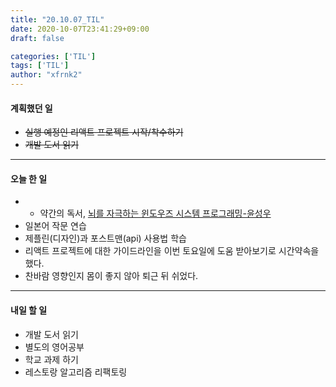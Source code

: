 ```yaml
---
title: "20.10.07_TIL"
date: 2020-10-07T23:41:29+09:00
draft: false

categories: ['TIL']
tags: ['TIL']
author: "xfrnk2"
---
```

#### 계획했던 일
+ ~~실행 예정인 리액트 프로젝트 시작/착수하기~~
+ ~~개발 도서 읽기~~
---
#### 오늘 한 일
+ + 약간의 독서, [뇌를 자극하는 윈도우즈 시스템 프로그래밍-윤성우](http://www.yes24.com/Product/Goods/2502445)   
+ 일본어 작문 연습
+ 제플린(디자인)과 포스트맨(api) 사용법 학습
+ 리액트 프로젝트에 대한 가이드라인을 이번 토요일에 도움 받아보기로 시간약속을 했다.
+ 찬바람 영향인지 몸이 좋지 않아 퇴근 뒤 쉬었다.

---   
#### 내일 할 일 

+ 개발 도서 읽기
+ 별도의 영어공부
+ 학교 과제 하기
+ 레스토랑 알고리즘 리팩토링

